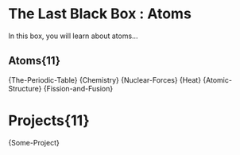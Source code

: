 # The Last Black Box : Atoms
In this box, you will learn about atoms...

## Atoms{11}
{The-Periodic-Table}
{Chemistry}
{Nuclear-Forces}
{Heat}
{Atomic-Structure}
{Fission-and-Fusion}

# Projects{11}
{Some-Project}
